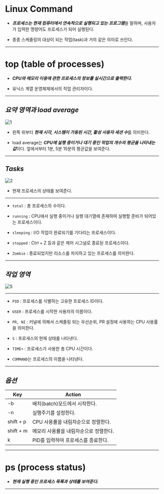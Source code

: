 # Linux Command
+ ***프로세스는 현재 컴퓨터에서 연속적으로 실행되고 있는 프로그램***을 말하며, 사용자가 입력한 명령어도 프로세스가 되어 실행된다.

+ 종종 스케줄링의 대상이 되는 작업(task)과 거의 같은 의미로 쓰인다.

***

# top (table of processes)
+ ***CPU와 메모리 이용에 관한 프로세스의 정보를 실시간으로 출력한다.***

+ 유닉스 계열 운영체제에서의 작업 관리자이다.

***

## *요약 영역과 load average*
![1](https://user-images.githubusercontent.com/104607822/171815985-f973a9dd-787b-40e2-afa3-d06dd61e84b2.png)

+ 왼쪽 위부터 ***현재 시각, 시스템이 가동된 시간, 활성 사용자 세션 수***를 의미한다.

+ load average는 ***CPU에 실행 중이거나 대기 중인 작업의 개수의 평균을 나타내는 값***이다. 앞에서부터 1분, 5분 15분의 평균값을 보여준다.

***

## *Tasks*
![2](https://user-images.githubusercontent.com/104607822/171816306-2c2eb01b-70bd-4846-8dba-0153c8627de5.png)

+ 현재 프로세스의 상태를 보여준다.
***
+ `total` : 총 프로세스의 수이다.

+ `running` : CPU에서 실행 중이거나 실행 대기열에 존재하여 실행할 준비가 되어있는 프로세스이다.

+ `sleeping` : I/O 작업이 완료되기를 기다리는 프로세스이다.

+ `stopped` : Ctrl + Z 등과 같은 제어 시그널로 종료된 프로세스이다.

+ `Zombie` : 종료되었지만 리소스를 차지하고 있는 프로세스를 의미한다.

***

## *작업 영역*
![5](https://user-images.githubusercontent.com/104607822/171816582-100c245c-45fc-47ca-a0ce-d5117848c7d0.png)

***

+ `PID` : 프로세스를 식별하는 고유한 프로세스 ID이다.

+ `USER` : 프로세스를 시작한 사용자의 이름이다.

+ `PR, NI` : 커널에 의해서 스케줄링 되는 우선순위, PR 설정에 사용하는 CPU 사용률을 의미한다.

+ `S` : 프로세스의 현재 상태를 나타낸다.

+ `TIME+` : 프로세스가 사용한 총 CPU 시간이다.

+ `COMMAND`는 프로세스의 이름을 나타낸다.

***

## *옵션*
|Key|Action|
|---|---|
|-b|배치(batch)모드에서 시작한다.|
|-n|실행주기를 설정한다.|
|shift + p|CPU 사용률을 내림차순으로 정렬한다.|
|shift + m|메모리 사용률을 내림차순으로 정렬한다.|
|k|PID를 입력하여 프로세스를 종료한다.|

***

# ps (process status)
+ ***현재 실행 중인 프로세스 목록과 상태를 보여준다.***

***
